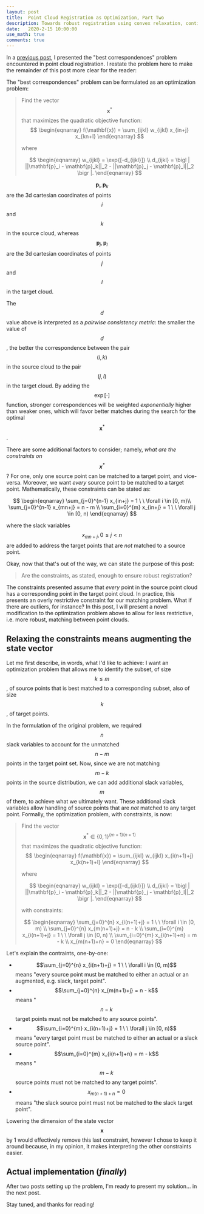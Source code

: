 ```yaml
---
layout: post
title:  Point Cloud Registration as Optimization, Part Two
description: Towards robust registration using convex relaxation, continued
date:   2020-2-15 10:00:00
use_math: true
comments: true
---
```


In a [previous post](https://jwdinius.github.io/blog/2019/point-match/), I presented the "best correspondences" problem encountered in point cloud registration.  I restate the problem here to make the remainder of this post more clear for the reader: 


The "best correspondences" problem can be formulated as an optimization problem:

>Find the vector $$\mathbf{x}^*$$ that maximizes the quadratic objective function:
>$$
>\begin{eqnarray}
>f(\mathbf{x}) = \sum_{ijkl} w_{ijkl} x_{in+j} x_{kn+l}
>\end{eqnarray}
>$$
>
>where
>
>$$
>\begin{eqnarray}
>w_{ijkl} = \exp{[-d_{ijkl}]} \\
>d_{ijkl} = \bigl | ||\mathbf{p}_i - \mathbf{p}_k||_2 - ||\mathbf{p}_j - \mathbf{p}_l||_2 \bigr |.
>\end{eqnarray}
>$$

$$\mathbf{p}_i, \mathbf{p}_k$$ are the 3d cartesian coordinates of points $$i$$ and $$k$$ in the source cloud, whereas $$\mathbf{p}_j, \mathbf{p}_l$$ are the 3d cartesian coordinates of points $$j$$ and $$l$$ in the target cloud.

The $$d$$ value above is interpreted as a _pairwise consistency metric_: the smaller the value of $$d$$, the better the correspondence between the pair $$(i, k)$$ in the source cloud to the pair $$(j, l)$$ in the target cloud.  By adding the $$\exp[\cdot]$$ function, stronger correspondences will be weighted _exponentially_ higher than weaker ones, which will favor better matches during the search for the optimal $$\mathbf{x}^*$$.


There are some additional factors to consider; namely, _what are the constraints on $$\mathbf{x}^*$$_?  For one, only one source point can be matched to a target point, and vice-versa.  Moreover, we want _every_ source point to be matched to a target point.  Mathematically, these constraints can be stated as:

$$
\begin{eqnarray}
\sum_{j=0}^{n-1} x_{in+j} = 1  \ \  \forall i \in [0, m)\\
\sum_{j=0}^{n-1} x_{mn+j} = n - m \\
\sum_{i=0}^{m} x_{in+j} = 1 \ \  \forall j \in [0, n)
\end{eqnarray}
$$

where the slack variables $$x_{mn+j}, 0 \le j < n$$ are added to address the target points that are _not_ matched to a source point.

Okay, now that that's out of the way, we can state the purpose of this post:

>Are the constraints, as stated, enough to ensure robust registration?

The constraints presented assume that _every_ point in the source point cloud has a corresponding point in the target point cloud.  In practice, this presents an overly restrictive constraint for our matching problem.  What if there are outliers, for instance?  In this post, I will present a novel modification to the optimization problem above to allow for less restrictive, i.e. more robust, matching between point clouds.

## Relaxing the constraints means augmenting the state vector

Let me first describe, in words, what I'd like to achieve:  I want an optimization problem that allows me to identify the subset, of size $$k \le m$$, of source points that is best matched to a corresponding subset, also of size $$k$$, of target points.

In the formulation of the original problem, we required $$n$$ slack variables to account for the unmatched $$n-m$$ points in the target point set.  Now, since we are not matching $$m-k$$ points in the source distribution, we can add additional slack variables, $$m$$ of them, to achieve what we ultimately want.  These additional slack variables allow handling of source points that are _not_ matched to any target point.  Formally, the optimization problem, with constraints, is now:

>Find the vector $$\mathbf{x}^* \in \{0, 1\}^{(m+1)(n+1)}$$ that maximizes the quadratic objective function:
>$$
>\begin{eqnarray}
>f(\mathbf{x}) = \sum_{ijkl} w_{ijkl} x_{i(n+1)+j} x_{k(n+1)+l}
>\end{eqnarray}
>$$
>
>where
>
>$$
>\begin{eqnarray}
>w_{ijkl} = \exp{[-d_{ijkl}]} \\
>d_{ijkl} = \bigl | ||\mathbf{p}_i - \mathbf{p}_k||_2 - ||\mathbf{p}_j - \mathbf{p}_l||_2 \bigr |.
>\end{eqnarray}
>$$
>
>with constraints:
>
>$$
>\begin{eqnarray}
>\sum_{j=0}^{n} x_{i(n+1)+j} = 1 \ \  \forall i \in [0, m) \\
>\sum_{j=0}^{n} x_{m(n+1)+j} = n - k \\
>\sum_{i=0}^{m} x_{i(n+1)+j} = 1 \ \ \forall j \in [0, n) \\
>\sum_{i=0}^{m} x_{i(n+1)+n} = m - k \\
>x_{m(n+1)+n} = 0
>\end{eqnarray}
>$$

Let's explain the contraints, one-by-one:

* $$\sum_{j=0}^{n} x_{i(n+1)+j} = 1 \ \  \forall i \in [0, m)$$ means "every source point must be matched to either an actual or an augmented, e.g. slack, target point".
* $$\sum_{j=0}^{n} x_{m(n+1)+j} = n - k$$ means "$$n-k$$ target points must not be matched to any source points".
* $$\sum_{i=0}^{m} x_{i(n+1)+j} = 1 \ \ \forall j \in [0, n)$$ means "every target point must be matched to either an actual or a slack source point".
* $$\sum_{i=0}^{m} x_{i(n+1)+n} = m - k$$ means "$$m-k$$ source points must not be matched to any target points".
* $$x_{m(n+1)+n} = 0$$ means "the slack source point must not be matched to the slack target point".

Lowering the dimension of the state vector $$\mathbf{x}$$ by 1 would effectively remove this last constraint, however I chose to keep it around because, in my opinion, it makes interpreting the other constraints easier.

## Actual implementation (*finally*)
After two posts setting up the problem, I'm ready to present my solution... in the next post.

Stay tuned, and thanks for reading!
